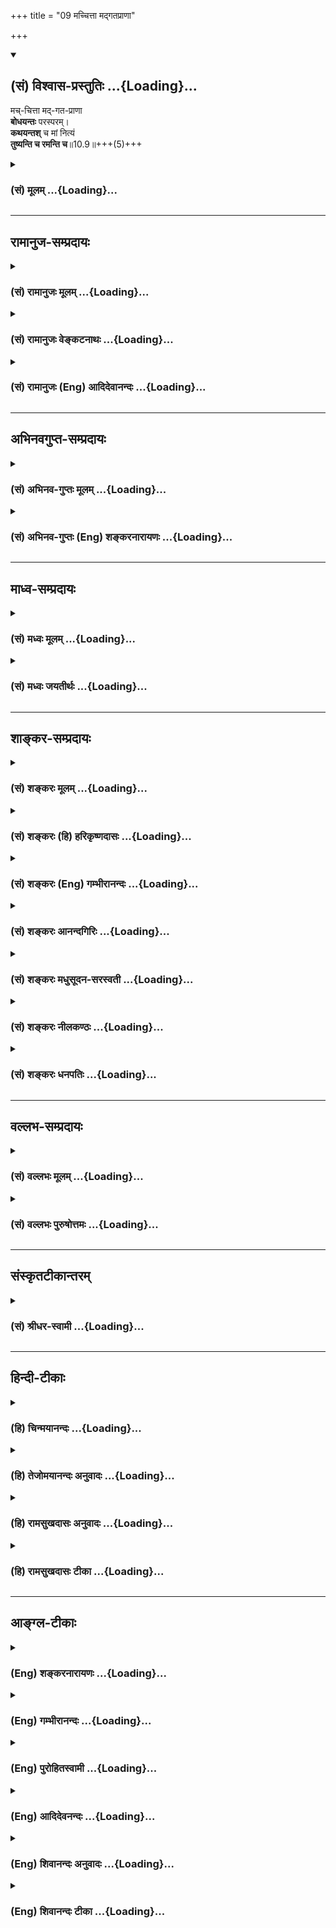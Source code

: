 +++
title = "09 मच्चित्ता मद्गतप्राणा"

+++
<div class="js_include" newlevelforh1="2" title="(सं) विश्वास-प्रस्तुतिः" unfilled url="/purANam_vaiShNavam/mahAbhAratam/06-bhIShma-parva/03-bhagavad-gItA-parva/saMskRtam/vishvAsa-prastutiH/10_vibhUti-vistAra-yoga/09_machchittA_madgat.md">
<details open><summary><h2>(सं) विश्वास-प्रस्तुतिः ...{Loading}...</h2></summary>

मच्-चित्ता मद्-गत-प्राणा  
**बोधयन्तः** परस्परम्।  
**कथयन्तश्** च मां नित्यं  
**तुष्यन्ति च रमन्ति च**॥10.9॥+++(5)+++
</details>
</div>
<div class="js_include collapsed" newlevelforh1="3" title="(सं) मूलम्" unfilled url="/purANam_vaiShNavam/mahAbhAratam/06-bhIShma-parva/03-bhagavad-gItA-parva/saMskRtam/mUlam/10_vibhUti-vistAra-yoga/09_machchittA_madgat.md">
<details><summary><h3>(सं) मूलम् ...{Loading}...</h3></summary>

मच्चित्ता मद्गतप्राणा बोधयन्तः परस्परम्।  
कथयन्तश्च मां नित्यं तुष्यन्ति च रमन्ति च।।10.9।।
</details>
</div>


_________________
## रामानुज-सम्प्रदायः
<div class="js_include collapsed" newlevelforh1="3" title="(सं) रामानुजः मूलम्" unfilled url="/purANam_vaiShNavam/mahAbhAratam/06-bhIShma-parva/03-bhagavad-gItA-parva/saMskRtam/rAmAnujaH/mUlam/10_vibhUti-vistAra-yoga/09_machchittA_madgat.md">
<details><summary><h3>(सं) रामानुजः मूलम् ...{Loading}...</h3></summary>

।।10.9।।**मच्चित्ताः** मयि निविष्टमनसः; **मद्गतप्राणाः** मद्गतजीविताः
मया विना आत्मधारणम् अलभमाना इत्यर्थः। स्वैः स्वैः अनुभूतान् मदीयान्
गुणान् **परस्परं बोधयन्तः;** मदीयानि दिव्यानि रमणीयानि कर्माणि च
**कथयन्तः तुष्यन्ति च रमन्ति च।** वक्तारः तद्वचनेन अनन्यप्रयोजनेन
तुष्यन्ति; श्रोतारश्च तच्छ्रवणेन अनवधिकातिशयप्रियेण रमन्ते।

</details>
</div>
<div class="js_include collapsed" newlevelforh1="3" title="(सं) रामानुजः वेङ्कटनाथः" unfilled url="/purANam_vaiShNavam/mahAbhAratam/06-bhIShma-parva/03-bhagavad-gItA-parva/saMskRtam/rAmAnujaH/venkaTanAthaH/10_vibhUti-vistAra-yoga/09_machchittA_madgat.md">
<details><summary><h3>(सं) रामानुजः वेङ्कटनाथः ...{Loading}...</h3></summary>

  
  
।।10.9।। भावसमन्वितत्वप्रपञ्चनमेवानन्तरं क्रियत इत्यभिप्रायेण
तदाकाङ्क्षां दर्शयतिकथमिति।
भक्तिपरिपाकक्रमविशेषसिद्धाकारप्रदर्शनंमच्चित्ताः
इत्यादिभिश्चतुर्भिर्विशेषणैः क्रियत इत्यभिप्रायेणमयि निविष्टमनस
इत्यादिकमुक्तम्। मद्गतग्राणाः इत्यस्य तात्पर्यप्रदर्शनाय पर्यायं
तावदाहमद्गतजीविता इति। भक्तगतस्य जीवितस्य कथं तद्गतत्वं इत्यत्राहमया
विनेति। बोधनकथनशब्दयोरेकविषयत्वे पौनरुक्त्याद्विषयभेदो वाच्यः तत्र
चबोधयन्तः इत्यनेन अज्ञातार्थज्ञापनंकथयन्तः इत्यनेन च इति वृत्तवर्णनं च
स्वरसतः प्रतीयत इत्यभिप्रायेणस्वैः
स्वैरित्यादिकमुक्तम्। दिव्यानीत्यतिमानुषत्वप्रयुक्ताद्भुतत्वं विवक्षितम्।
तस्यैव भोग्यत्वंरमणीयानीत्यनेनोक्तम्। तुष्यन्ति च रमन्ति च
इत्यनयोर्द्वयोरपि कथाकथकविषयत्वेनातिभिन्नार्थतायां
मन्दप्रयोजनत्वात्कस्यचित्कथकविषयत्वमन्यस्य कथनाक्षिप्तश्रोतृविषयत्वं च
युक्तम् तत्र च स्वप्रयोजनान्तरसाधकपरप्रीत्यर्थं हि लोके कथाप्रयोगो
दृष्टः। तोषशब्दश्चाधिकस्पृहानिवृत्त्यर्थः ततोऽत्रतुष्यन्ति
इत्यनन्यप्रयोजनकथकविषयम्; पारिशेष्यात्रमन्ति इत्यस्य श्रवणमूलत्वं
लब्धम्। तुष्यन्ति च रमन्ति च इत्यनयोःमच्चित्ताः इत्याद्युक्तैककर्तृकत्वं
कथनश्रवणयोरेकस्मिन्नेव कालभेदेन सम्भवान्न परित्यक्तम्।
तदेतदखिलमभिप्रेत्याहवक्तार इत्यादिरमन्त इत्यन्तम्।  
  

</details>
</div>
<div class="js_include collapsed" newlevelforh1="3" title="(सं) रामानुजः (Eng) आदिदेवानन्दः" unfilled url="/purANam_vaiShNavam/mahAbhAratam/06-bhIShma-parva/03-bhagavad-gItA-parva/saMskRtam/rAmAnujaH/english/AdidevAnandaH/10_vibhUti-vistAra-yoga/09_machchittA_madgat.md">
<details><summary><h3>(सं) रामानुजः (Eng) आदिदेवानन्दः ...{Loading}...</h3></summary>

10.9 They live with their minds 'focussed' on Me, namely, with their minds fixed on Me; with their 'Pranas', i.e., life, centred on Me - the meaning is that they are unable to sustain themselves without Me. They
'inspire one another' by speaking about My attributes which have been experienced by them and narrating My divine and adorable deeds. They live in contentment and bliss at all times. The speakers are delighted by their own speech, because it is spontaneous, without any ulterior motive; the listeners too feel the speech to be unsurpassingly and incomparably dear to them. They thus live in bliss.

</details>
</div>


_________________
## अभिनवगुप्त-सम्प्रदायः
<div class="js_include collapsed" newlevelforh1="3" title="(सं) अभिनव-गुप्तः मूलम्" unfilled url="/purANam_vaiShNavam/mahAbhAratam/06-bhIShma-parva/03-bhagavad-gItA-parva/saMskRtam/abhinava-guptaH/mUlam/10_vibhUti-vistAra-yoga/09_machchittA_madgat.md">
<details><summary><h3>(सं) अभिनव-गुप्तः मूलम् ...{Loading}...</h3></summary>

।।10.6 -- 10.11।। महर्षय इत्यादि भास्वता इत्यन्तम्। परस्परबोधनया
अन्योन्यबोधस्फारसंक्रमणात् सर्व एव हि प्रमातारः एक ईश्वर इति
विततव्याप्त्या +++(S;;N वितत्य व्याप्त्या)+++ सुखेनैव
सर्वशक्तिकसर्वगतस्वात्मरूपताधिगमेन +++(S -- ताधिशयनेन अधिगमेन)+++
माहेश्वर्यमेषामिति भावः +++(After इति भावः ;N add तेषां सततयुक्तानाम्
इत्यतः प्रभृति अध्यायान्ता टीका उट्टङ्किता युगपद्धि वेद्या। तेषामेव अनु
च अर्जुनप्रश्नपद्यानि षट् उल्लिखति। श्रीभगवान् अथवा बहुना इति पर्यन्तानि
पद्यानि 23,वक्ति।। These sentences are obviously of some copyist. It is
to be noted however that the Mss. generally contain seven (not six)+++
verses of Arjuna and then 24 +++(not 23)+++ verses of the hagavan) ।

</details>
</div>
<div class="js_include collapsed" newlevelforh1="3" title="(सं) अभिनव-गुप्तः (Eng) शङ्करनारायणः" unfilled url="/purANam_vaiShNavam/mahAbhAratam/06-bhIShma-parva/03-bhagavad-gItA-parva/saMskRtam/abhinava-guptaH/english/shankaranArAyaNaH/10_vibhUti-vistAra-yoga/09_machchittA_madgat.md">
<details><summary><h3>(सं) अभिनव-गुप्तः (Eng) शङ्करनारायणः ...{Loading}...</h3></summary>

10.9 See Comment under 10.11

</details>
</div>


_________________
## माध्व-सम्प्रदायः
<div class="js_include collapsed" newlevelforh1="3" title="(सं) मध्वः मूलम्" unfilled url="/purANam_vaiShNavam/mahAbhAratam/06-bhIShma-parva/03-bhagavad-gItA-parva/saMskRtam/madhvaH/mUlam/10_vibhUti-vistAra-yoga/09_machchittA_madgat.md">
<details><summary><h3>(सं) मध्वः मूलम् ...{Loading}...</h3></summary>

।।10.8 -- 10.10।। सन्ति च भजन्तः केचिदित्याह -- अहमित्यादिना।

</details>
</div>
<div class="js_include collapsed" newlevelforh1="3" title="(सं) मध्वः जयतीर्थः" unfilled url="/purANam_vaiShNavam/mahAbhAratam/06-bhIShma-parva/03-bhagavad-gItA-parva/saMskRtam/madhvaH/jayatIrthaH/10_vibhUti-vistAra-yoga/09_machchittA_madgat.md">
<details><summary><h3>(सं) मध्वः जयतीर्थः ...{Loading}...</h3></summary>

।।10.8 -- 10.10।। ननुएतां विभूतिम् \[10।7\] इति परिज्ञातुः फलमुक्तं
तत्किमर्थं पुनरुच्यते इत्यतस्तात्पर्यान्तरमाह -- **सन्ति** **चे**ति।
उक्तफले विश्वासजननार्थमिति शेषः।

</details>
</div>


_________________
## शाङ्कर-सम्प्रदायः
<div class="js_include collapsed" newlevelforh1="3" title="(सं) शङ्करः मूलम्" unfilled url="/purANam_vaiShNavam/mahAbhAratam/06-bhIShma-parva/03-bhagavad-gItA-parva/saMskRtam/shankaraH/mUlam/10_vibhUti-vistAra-yoga/09_machchittA_madgat.md">
<details><summary><h3>(सं) शङ्करः मूलम् ...{Loading}...</h3></summary>

।।10.9।। --,**मच्चित्ताः;** मयि चित्तं येषां ते मच्चित्ताः;
**मद्गतप्राणाः** मां गताः प्राप्ताः चक्षुरादयः प्राणाः येषां ते
मद्गतप्राणाः; मयि उपसंहृतकरणाः इत्यर्थः। अथवा; मद्गतप्राणाः मद्गतजीवनाः
इत्येतत्। **बोधयन्तः** अवगमयन्तः **परस्परम्** अन्योन्यम्; **कथयन्तश्च**
ज्ञानबलवीर्यादिधर्मैः विशिष्टं **माम्; तुष्यन्ति च** परितोषम् उपयान्ति च
**रमन्ति च** रतिं च प्राप्नुवन्ति प्रियसंगत्येव।। ये यथोक्तैः प्रकारैः
भजन्ते मां भक्ताः सन्तः --,

</details>
</div>
<div class="js_include collapsed" newlevelforh1="3" title="(सं) शङ्करः (हि) हरिकृष्णदासः" unfilled url="/purANam_vaiShNavam/mahAbhAratam/06-bhIShma-parva/03-bhagavad-gItA-parva/saMskRtam/shankaraH/hindI/harikRShNadAsaH/10_vibhUti-vistAra-yoga/09_machchittA_madgat.md">
<details><summary><h3>(सं) शङ्करः (हि) हरिकृष्णदासः ...{Loading}...</h3></summary>

।।10.9।। तथा --, मुझमें ही जिनका चित्त है वे मच्चित्त हैं तथा मुझमें ही
जिनके चक्षु आदि इन्द्रियरूप प्राण लगे रहते हैं -- मुझमें ही जिन्होंने
समस्त करणोंका उपसंहार कर दिया है वे मद्गतप्राण हैं अथवा जिन्होंने मेरे
लिये ही अपना जीवन अर्पण कर दिया है वे मद्गतप्राण हैं। ऐसे मेरे भक्त
आपसमें एक दूसरेको ( मेरा तत्त्व ) समझाते हुए एवं ज्ञान; बल और सामर्थ्य
आदि गुणोंसे युक्त मुझ परमेश्वरके स्वरूपका वर्णन करते हुए सदा संतुष्ट
रहते हैं अर्थात् संतोषको प्राप्त होते हैं और रमण करते हैं अर्थात् मानो
कोई अपना अत्यन्त प्यारा मिल गया हो उसी तरह रतिको प्राप्त होते हैं।

</details>
</div>
<div class="js_include collapsed" newlevelforh1="3" title="(सं) शङ्करः (Eng) गम्भीरानन्दः" unfilled url="/purANam_vaiShNavam/mahAbhAratam/06-bhIShma-parva/03-bhagavad-gItA-parva/saMskRtam/shankaraH/english/gambhIrAnandaH/10_vibhUti-vistAra-yoga/09_machchittA_madgat.md">
<details><summary><h3>(सं) शङ्करः (Eng) गम्भीरानन्दः ...{Loading}...</h3></summary>

10.9 Maccittah, with minds fixed on Me; mad-gata-pranah, with lives
(pranas) dedicated to Me, or having their organs, eyes etc. absorbed in
Me, i.e. having their organs withdrawn into Me; bodhayantah,
enlightening; parasparam, each other; and nityam, always; kathayantah,
speaking of; mam, Me, as possessed of alities like knowledge, strength,
valour, etc; tusyanti, they derive satisfaction; and ramanti, rejoice,
get happiness, as by coming in contact with a dear one.

</details>
</div>
<div class="js_include collapsed" newlevelforh1="3" title="(सं) शङ्करः आनन्दगिरिः" unfilled url="/purANam_vaiShNavam/mahAbhAratam/06-bhIShma-parva/03-bhagavad-gItA-parva/saMskRtam/shankaraH/AnandagiriH/10_vibhUti-vistAra-yoga/09_machchittA_madgat.md">
<details><summary><h3>(सं) शङ्करः आनन्दगिरिः ...{Loading}...</h3></summary>

।।10.9।। न केवमुक्तमेव भगवद्भजने साधनां साधनान्तरं चास्तीत्याह --
**किञ्चेति।** ईश्वरात्प्रतीचः प्रागुक्तादन्यत्र चित्तप्रचारराहित्यं
भगवद्भजनोपायमाह -- **मयीति।** चक्षुरादीनां
भगवत्यप्राप्तिस्तदगोचरत्वात्तस्येत्याशङ्क्याह -- **मय्युपसंहृतेति।**
भगवदतिरेकेण जीवनेऽपि नादरस्तदपि मय्येवार्पितं भक्तानामित्याह --
**अथवेति।** आचार्येभ्यः श्रुत्वा वादकथया परस्परं भगवन्तं सब्रह्मचारिणो
बोधयन्ति तदपि भगवद्भजनसाधनमित्याह -- **बोधयन्त इति।** आगमोपपत्तिभ्यां
भगवन्तमेव विशिष्टधर्माणं शिष्येभ्यो गुरवो व्यपदिशन्ति तदपि
भगवद्भजनमेवेत्याह -- **कथयन्त इति।** भक्तानां तुष्टिरती स्वरसतः
स्यातामित्याह -- **तुष्यन्तीति।** मनोरथपूर्त्या रतिप्राप्तौ
कामुकसंमतमुदाहरणमाह -- **प्रियेति।**

</details>
</div>
<div class="js_include collapsed" newlevelforh1="3" title="(सं) शङ्करः मधुसूदन-सरस्वती" unfilled url="/purANam_vaiShNavam/mahAbhAratam/06-bhIShma-parva/03-bhagavad-gItA-parva/saMskRtam/shankaraH/madhusUdana-sarasvatI/10_vibhUti-vistAra-yoga/09_machchittA_madgat.md">
<details><summary><h3>(सं) शङ्करः मधुसूदन-सरस्वती ...{Loading}...</h3></summary>

।।10.9।। प्रेमपूर्वकं भजनमेव विवृणोति -- मयि भगवति चित्तं येषां ते
मच्चित्ताः। तथा मद्गता मां प्राप्ताः प्राणाश्चक्षुरादयो येषां ते
मद्गतप्राणाः; मद्भजननिमित्तचक्षुरादिव्यापारा मय्युपसंहृतसर्वकरणा वा।
अथवा मद्गतप्राणा मद्भजनार्थजीवनाः। मद्भजनातिरिक्तप्रयोजनशून्यजीवना इति
यावत्। विद्वद्गोष्ठीषु परस्परमन्योन्यं श्रुतिभिर्युक्तिभिश्च मामेव
बोधयन्तः तत्त्वबुभुत्सुकथया ज्ञापयन्तः। तथा स्वशिष्येभ्यश्च मामेव कथयन्त
उपदिशन्तश्च। मयि चित्तार्पणं तथा बाह्यकरणार्पणं तथा जीवनार्पणमेवं
समानामन्योन्यं मद्बोधनं स्वन्यूनेभ्यश्च मदुपदेशनमित्येवंरूपं यन्मद्भजनं
तेनैव तुष्यन्ति च। एतावतैव लब्धसर्वार्था वयमलमन्येन
लब्धव्येनेत्येवंप्रत्ययरूपं संतोषं प्राप्नुवन्ति च। तेन संतोषेण रमन्ति च
रमन्ते च। प्रियसङ्गमेनेवोत्तमं सुखमनुभवन्ति च। तदुक्तं
पतञ्जलिनासंतोषादनुत्तमः सुखलाभः इति। उक्तंच पुराणेयच्च कामसुखं लोके यच्च
दिव्यं महत्सुखम्। तृष्णाक्षयसुखस्यैते नार्हतः षोडशीं कलाम् इति।
तृष्णाक्षयः संतोषः।

</details>
</div>
<div class="js_include collapsed" newlevelforh1="3" title="(सं) शङ्करः नीलकण्ठः" unfilled url="/purANam_vaiShNavam/mahAbhAratam/06-bhIShma-parva/03-bhagavad-gItA-parva/saMskRtam/shankaraH/nIlakaNThaH/10_vibhUti-vistAra-yoga/09_machchittA_madgat.md">
<details><summary><h3>(सं) शङ्करः नीलकण्ठः ...{Loading}...</h3></summary>

।।10.9।। एवं ध्याने भावनाप्रकारमुक्त्वा व्युत्थाने तमाह -- **मच्चित्ता
इति।** अहमेव चित्ते येषां ते मच्चित्ताः। तथाहमेव गतो विद्यमानो येषु ते
मद्गतास्तथाविधाः प्राणा इन्द्रियाणि येषां ते मद्गतप्राणाः।
चित्तेनेन्द्रियैर्वा यद्गृह्यते तत्सर्वं प्रत्यगात्मा वासुदेव इति
भावयन्त इत्यर्थः। इममेवार्थं परस्परं बोधयन्तः श्रुतियुक्तिप्रदर्शनेन
समानानां समुदायं ज्ञापयन्तः। कथयन्तश्च शिष्यान्प्रति। तुष्यन्ति तेनैव
ज्ञानेन न तु मिष्टान्नादिना। रमन्ति च तत्रैव नतु स्त्र्यादावित्यर्थः।

</details>
</div>
<div class="js_include collapsed" newlevelforh1="3" title="(सं) शङ्करः धनपतिः" unfilled url="/purANam_vaiShNavam/mahAbhAratam/06-bhIShma-parva/03-bhagavad-gItA-parva/saMskRtam/shankaraH/dhanapatiH/10_vibhUti-vistAra-yoga/09_machchittA_madgat.md">
<details><summary><h3>(सं) शङ्करः धनपतिः ...{Loading}...</h3></summary>

।।10.9।। किं चैवं भजन्तीत्याह -- मच्चित्ता मयि वासुदेवे चित्तं येषां ते
मा गताः प्राप्ताः प्राणाश्र्चक्षुरादयो येषां ते मय्युपसंहृतसर्वकरणाः;
सद्गतजीवना इति वा। आचार्यात् श्रुत्वा वादकथया समानेषु परस्परं बोधयन्तः
मां ज्ञानबलादियुक्तं शिष्येभ्यः कथयन्तः मद्भजनेनैव तुष्यन्ति
संतोषमुपयान्ति तेनैव च रमन्ति रतिं प्राप्नुवन्ति न स्त्र्यादिना।

</details>
</div>


_________________
## वल्लभ-सम्प्रदायः
<div class="js_include collapsed" newlevelforh1="3" title="(सं) वल्लभः मूलम्" unfilled url="/purANam_vaiShNavam/mahAbhAratam/06-bhIShma-parva/03-bhagavad-gItA-parva/saMskRtam/vallabhaH/mUlam/10_vibhUti-vistAra-yoga/09_machchittA_madgat.md">
<details><summary><h3>(सं) वल्लभः मूलम् ...{Loading}...</h3></summary>

।।10.8 -- 10.10।। विभूतियोगज्ञानविपाकरूपभक्तिविवृद्धिं दर्शयति चतुर्भिः
पुमर्थरूपैः अहमित्यादिभिः -- अहं सर्वस्य प्रभव इत्यादि।
विश्वोत्पादकत्वप्रवर्त्तकत्वरूपस्वयोगविभूतिस्वरूपाविष्करणं इत्येवं मम
योगं विभूतिं च भगवन्मार्गीयाचार्योपदेशद्वारा मयि भावो भक्तिस्तया
समन्विता मां सेवन्ते बुधाः। एते च माहात्म्यज्ञानपूर्वकभक्तिमन्तो
भगवत्सेवकाः स्वरूपतो निर्दिश्यन्ते भगवन्मार्गीया उद्धवादय इव। मच्चित्ता
इति मदर्पितान्तःकरणाः। मद्गतप्राणा इति -- प्राणशब्द इन्द्रियप्राणवाचक
इति मदर्पितेन्द्रियप्राणाः मयि सततं युक्ता देहेनेति; समर्पितदेहाः आत्मना
वा भगवति सततं युक्ताः अयमेव ब्रह्मसम्बन्धः भगवते कृष्णाय
दारागारपुत्राप्त -- इतिवाक्यात्आत्मना सह तत्तदीहापराणि
देहेन्द्रियप्राणान्तःकरणानि तद्धर्मांश्च समर्पयित्वा स्वयं दासभूता
नित्यं भगवन्तं भजन्ते सेवामार्गप्रकारेण सेवन्ते; न पूजाडम्बरेणेति;
सेवायां स्थितिस्तेषामुक्तासेवायां वा कथायां वा इति भक्तिवर्द्धिन्यां
कथायां च स्थितिमाह -- परस्परं बोधयन्तः कथयन्तश्च मां इति। तदपि नित्यं; न
तु नैमित्तिकम्। तथैव च तुष्यन्ति मनउत्सवादिषु च रमन्ति अनुकरणेन वा
क्रीडन्ति तथाभूतानां तेषां प्रीतिपूर्वकं
पुष्टिमर्यादानुकूलापरानुरक्तिरीश्वरे सर्वात्मना प्रीतिस्तत्पूर्वकं भजतां
सेवतां -- अनेनचेतस्तत्प्रवणं सेवा इति मानसीस्वरूपमुक्तं -- तेषामेव
बुद्धियोगं विपाकदशामापन्नं ददामि येन ते मां पुरुषोत्तमं उप समीप एव
प्राप्ता भवन्ति। इत्थं तेषां निर्गुणमुक्तिर्भावितया सूचिता।

</details>
</div>
<div class="js_include collapsed" newlevelforh1="3" title="(सं) वल्लभः पुरुषोत्तमः" unfilled url="/purANam_vaiShNavam/mahAbhAratam/06-bhIShma-parva/03-bhagavad-gItA-parva/saMskRtam/vallabhaH/puruShottamaH/10_vibhUti-vistAra-yoga/09_machchittA_madgat.md">
<details><summary><h3>(सं) वल्लभः पुरुषोत्तमः ...{Loading}...</h3></summary>

  
  
।।10.9।। भजने प्रकारमाह -- मच्चित्ता इति। मय्येव चित्तं येषां ते
मच्चिन्तनपराः लीलावस्थमत्स्वरूपविचारणपराः। मद्गतप्राणाः मय्येव गताः
प्राप्ताः प्राणा येषां ते; मद्दुःखदुःखिता मत्सुखसुखिता इत्यर्थः। तादृशाः
सन्तः परस्परं तादृशानेव मामेतादृशं
स्वानुभवप्रमाणादिभिर्बोधयन्तस्तदनुकथयन्तः कीर्तनरीत्या कीर्तयन्तः।
चकारेणाऽन्यकीर्त्तनं श्रृण्वन्तः। च पुनः। तद्भाने सति तुष्यन्ति ज्ञानेन
वा रमन्ते च। स्वयं कीर्त्तनेनानन्दयुक्ता भवन्ति रमन्ते वा। तोषमानन्दं च
प्राप्नुवन्तीति भावः। यद्वा मां विप्रयोगादिलीलावस्थासु नित्यं कथयन्तः
सततं परस्परं बोधयन्तः।  
  

</details>
</div>


_________________
## संस्कृतटीकान्तरम्
<div class="js_include collapsed" newlevelforh1="3" title="(सं) श्रीधर-स्वामी" unfilled url="/purANam_vaiShNavam/mahAbhAratam/06-bhIShma-parva/03-bhagavad-gItA-parva/saMskRtam/shrIdhara-svAmI/10_vibhUti-vistAra-yoga/09_machchittA_madgat.md">
<details><summary><h3>(सं) श्रीधर-स्वामी ...{Loading}...</h3></summary>

।।10.9।। प्रीतिपूर्वकं भजनमेवाह **-- मच्चित्ता इति।** मय्येव चित्तं
येषां ते मच्चित्ताः। मामेव गताः प्राप्ताः प्राणा इन्द्रियाणि येषां ते
मद्गतप्राणाः मदर्पितजीवना इति वा। एवंभूतास्ते बुधाः अन्योन्यं मां
न्यायोपेतैः श्रुत्यादिप्रमाणैर्बोधयन्तः; बुद्ध्या च मां कथयन्तः
संकीर्तयन्तः सन्तो नित्यं तुष्यन्त्यनुमोदनेन तुष्टिं यान्ति। रमन्ति च
निर्वृत्तिं यान्ति।

</details>
</div>


_________________
## हिन्दी-टीकाः
<div class="js_include collapsed" newlevelforh1="3" title="(हि) चिन्मयानन्दः" unfilled url="/purANam_vaiShNavam/mahAbhAratam/06-bhIShma-parva/03-bhagavad-gItA-parva/hindI/chinmayAnandaH/10_vibhUti-vistAra-yoga/09_machchittA_madgat.md">
<details><summary><h3>(हि) चिन्मयानन्दः ...{Loading}...</h3></summary>

।।10.9।। जब मन सुगठित और एकाग्र होता है; तभी साधक उस मन के द्वारा
परमात्मा का ध्यान सफलतापूर्वक कर सकता है। ध्येय से भिन्न विषय का विचार
उठने पर यह एकाग्रता भंग हो जाती है। विद्युत् के सभी उपकरणों में विद्युत्
शक्ति देखने; अथवा मिट्टी से बने घटों में मिट्टी को पहचानने में हमें कोई
कठिनाई उत्पन्न नहीं होती अथवा कोई परिश्रम नहीं करना पड़ता; क्योंकि उनका
हमें दृढ़ ज्ञान होता है। इसी प्रकार; एक बार निश्चयात्मक रूप से यह जान
लेने पर कि ईश्वर और जीव का वास्तविक स्वरूप एक चैतन्य आत्मा ही है; मन में
किसी भी प्रकार की वृत्ति उठने पर भी सत्य के साधक को इस आत्मा का भान
बनाये रखने में कोई कठिनाई नहीं होती। इस्ा आशय को यहाँ मच्चिता इस शब्द से
स्पष्ट किया गया है। समस्त प्राणों अर्थात् इन्द्रियों को मुझमें अर्पित
करके (मद्गतप्राणा) प्राण शब्द से केवल प्राणवायु से ही तात्पर्य नहीं
समझना चाहिए। प्राणियों के शरीर में होने वाली पाचनादि क्रियाओं को प्राण
शब्द से दर्शाया जाता है। किन्तु यहाँ इस शब्द का प्रयोग मुख्यत पाँच
ज्ञानेन्द्रियों को सूचित करने के लिए किया गया है। ये इन्द्रियाँ ही वे
पाँच द्वार या वातायन हैं; जिनके द्वारा मन बाह्य विषयों में विचरण करता है
और इनके माध्यम से ही जगत् के विषय मन में प्रवेश करते हैं। वेदान्त कभी भी
इन विषयों से पलायन का उपदेश नहीं देता। इस जगत् में जीते हुए विषयों से
पलायन कदापि सम्भव नहीं हो सकता। ज्ञानमार्ग विवेकपूर्ण विचार का मार्ग है।
इसमें विवेक के द्वारा मन को इस प्रकार संयमित और प्रशिक्षित किया जाता है
कि जब कभीभी बाह्य विषय मन पर अपना प्रभाव डालते हैं; तत्काल ही साधक को
अपने उस आत्मस्वरूप का स्मरण हो जाता है; जिसके बिना वे विषय कभी प्रकाशित
नहीं हो सकते थे। परस्पर चर्चा करते हुए किसी एक विषय में समान बौद्धिक रुचि
के विद्यार्थीगण जब आपस में उस विषय की चर्चा करते हैं; तब न केवल वे अपने
ज्ञान को स्पष्टत व्यक्त करते हैं; वरन् इस प्रक्रिया में उनका ज्ञान
दृ88ढ़ निश्चयात्मक रूप भी ले लेता है जो प्रारम्भ में केवल पुस्तकीय ज्ञान
ही था। परिसंवाद की इस सर्वविदित पद्धति का वेदान्त में अथक रूप से अनुमोदन
एवं उपदेश दिया गया है। वेदान्त में इसका नाम है ब्रह्माभ्यास जो साधना का
एक महत्त्वपूर्ण अंग है। अध्यात्म का सच्चा साधक वही है; जो अपने मन और
इन्द्रियों की सभी प्रकार की क्रियाओं में आत्मा का स्मरण बनाये रखता है।
इसका एक उपाय है आत्म विषय में अन्य साधकजनों के साथ चर्चा एवं निदिध्यासन।
ऐसे साधक साधना के फलस्वरूप उस परम आनन्द को प्राप्त करते हैं; जो उनके
जीवन रथ के चक्रों के लिए पथरीले मार्ग पर सरलता से अग्रसर होने के लिए
चिकने तेल का काम करता है और यात्रा को सुगम बना देता है। तुष्यन्ति और
रमन्ति के भाव को ही उपनिषदों में सुन्दर प्रकार से क्रीडन्ति और रमन्ति
शब्दों के द्वारा इंगित किया गया है। भगवान् श्रीकृष्ण यहाँ आश्वासन देते
हैं कि पूर्णत्व का साधक जब विचार मार्ग पर अग्रसर होता है तब उसी समय उसे
सन्तोष और रमण का अनुभव होता है। सन्तोष और आनन्द से मन में ऐसा सुन्दर
वातावरण निर्मित होता है; जो आध्यात्मिक प्रगति के लिए अत्यन्त अनुकूल बनकर
साधक की सफलता निश्चित कर देता है। सदैव असन्तुष्ट; शोक मनाने वाले मानसिक
स्तब्धता और बौद्धिक दरिद्रता का चित्र प्रस्तुत करने वाले साधक कदापि अपने
इस परम आनन्दस्वरूप में प्रवेश नहीं कर सकते हैं। प्रगति की इस सीमा तक
पहुँचने पर साधकों को कहाँ से मार्गदर्शन और बल मिलता है जिससे वे अपनी
यात्रा के लक्ष्य तक पहुँचते हैं इसका उत्तर है --

</details>
</div>
<div class="js_include collapsed" newlevelforh1="3" title="(हि) तेजोमयानन्दः अनुवादः" unfilled url="/purANam_vaiShNavam/mahAbhAratam/06-bhIShma-parva/03-bhagavad-gItA-parva/hindI/tejomayAnandaH/anuvAdaH/10_vibhUti-vistAra-yoga/09_machchittA_madgat.md">
<details><summary><h3>(हि) तेजोमयानन्दः अनुवादः ...{Loading}...</h3></summary>

।।10.9।। मुझमें ही चित्त को स्थिर करने वाले और मुझमें ही प्राणों
(इन्द्रियों) को अर्पित करने वाले भक्तजन, सदैव परस्पर मेरा बोध कराते हुए,
मेरे ही विषय में कथन करते हुए सन्तुष्ट होते हैं और रमते हैं।।

</details>
</div>
<div class="js_include collapsed" newlevelforh1="3" title="(हि) रामसुखदासः अनुवादः" unfilled url="/purANam_vaiShNavam/mahAbhAratam/06-bhIShma-parva/03-bhagavad-gItA-parva/hindI/rAmasukhadAsaH/anuvAdaH/10_vibhUti-vistAra-yoga/09_machchittA_madgat.md">
<details><summary><h3>(हि) रामसुखदासः अनुवादः ...{Loading}...</h3></summary>

।।10.9।।। मेरेमें चित्तवाले, मेरेमें प्राणोंको अर्पण करनेवाले भक्तजन
आपसमें मेरे गुण, प्रभाव आदिको जानते हुए और उनका कथन करते हुए ही
नित्य-निरन्तर सन्तुष्ट रहते हैं और मेरेमें प्रेम करते हैं।

</details>
</div>
<div class="js_include collapsed" newlevelforh1="3" title="(हि) रामसुखदासः टीका" unfilled url="/purANam_vaiShNavam/mahAbhAratam/06-bhIShma-parva/03-bhagavad-gItA-parva/hindI/rAmasukhadAsaH/TIkA/10_vibhUti-vistAra-yoga/09_machchittA_madgat.md">
<details><summary><h3>(हि) रामसुखदासः टीका ...{Loading}...</h3></summary>

।।10.9।।***व्याख्या**--***\[भगवान्से ही सब उत्पन्न हुए हैं और भगवान्से
ही सबकी चेष्टा हो रही है अर्थात् सबके मूलमें परमात्मा है -- यह बात जिनको
दृढ़तासे और निःसन्देहपूर्वक जँच गयी है, उनके लिये कुछ भी करना, जानना और
पाना बाकी नहीं रहता। बस, उनका एक ही काम रहता है -- सब प्रकारसे भगवान्में
ही लगे रहना। यही बात इस श्लोकमें बतायी गयी है। \]

</details>
</div>


_________________
## आङ्ग्ल-टीकाः
<div class="js_include collapsed" newlevelforh1="3" title="(Eng) शङ्करनारायणः" unfilled url="/purANam_vaiShNavam/mahAbhAratam/06-bhIShma-parva/03-bhagavad-gItA-parva/english/shankaranArAyaNaH/10_vibhUti-vistAra-yoga/09_machchittA_madgat.md">
<details><summary><h3>(Eng) शङ्करनारायणः ...{Loading}...</h3></summary>

10.9. Having their mind fixed on Me, their life gone into Me,
enlightening each other, and constantly talking of Me, they are pleased and are delighted.

</details>
</div>
<div class="js_include collapsed" newlevelforh1="3" title="(Eng) गम्भीरानन्दः" unfilled url="/purANam_vaiShNavam/mahAbhAratam/06-bhIShma-parva/03-bhagavad-gItA-parva/english/gambhIrAnandaH/10_vibhUti-vistAra-yoga/09_machchittA_madgat.md">
<details><summary><h3>(Eng) गम्भीरानन्दः ...{Loading}...</h3></summary>

10.9 With minds fixed on Me, with lives dedicated to Me, enlightening each other, and always speaking of Me, they derive satisfaction and rejoice.

</details>
</div>
<div class="js_include collapsed" newlevelforh1="3" title="(Eng) पुरोहितस्वामी" unfilled url="/purANam_vaiShNavam/mahAbhAratam/06-bhIShma-parva/03-bhagavad-gItA-parva/english/purohitasvAmI/10_vibhUti-vistAra-yoga/09_machchittA_madgat.md">
<details><summary><h3>(Eng) पुरोहितस्वामी ...{Loading}...</h3></summary>

10.9 With minds concentrated on Me, with lives absorbed in Me, and enlightening each other, they ever feel content and happy.

</details>
</div>
<div class="js_include collapsed" newlevelforh1="3" title="(Eng) आदिदेवनन्दः" unfilled url="/purANam_vaiShNavam/mahAbhAratam/06-bhIShma-parva/03-bhagavad-gItA-parva/english/AdidevanandaH/10_vibhUti-vistAra-yoga/09_machchittA_madgat.md">
<details><summary><h3>(Eng) आदिदेवनन्दः ...{Loading}...</h3></summary>

10.9 With their minds focussed on Me, with their Pranas centred in Me,
inspiring one another and always speaking of Me, they live in contentment and bliss at all times.

</details>
</div>
<div class="js_include collapsed" newlevelforh1="3" title="(Eng) शिवानन्दः अनुवादः" unfilled url="/purANam_vaiShNavam/mahAbhAratam/06-bhIShma-parva/03-bhagavad-gItA-parva/english/shivAnandaH/anuvAdaH/10_vibhUti-vistAra-yoga/09_machchittA_madgat.md">
<details><summary><h3>(Eng) शिवानन्दः अनुवादः ...{Loading}...</h3></summary>

10.9 With their mind and their life wholly absorbed in Me, enlightening each other and ever speaking of Me, they are satisfied and delighted.

</details>
</div>
<div class="js_include collapsed" newlevelforh1="3" title="(Eng) शिवानन्दः टीका" unfilled url="/purANam_vaiShNavam/mahAbhAratam/06-bhIShma-parva/03-bhagavad-gItA-parva/english/shivAnandaH/TIkA/10_vibhUti-vistAra-yoga/09_machchittA_madgat.md">
<details><summary><h3>(Eng) शिवानन्दः टीका ...{Loading}...</h3></summary>

10.9 मच्चित्ताः with their minds wholly in Me; मद्गतप्राणाः with their life absorbed in Me; बोधयन्तः,enlightening; परस्परम् mutually; कथयन्तः
speaking of; च and; माम् Me; नित्यम् always; तुष्यन्ति are satisfied; च
and; रमन्ति (they) are delighted; च and.Commentary The characteristics of a devotee who has attained the realisation of oneness are described in this verse. The devotee constantly thinks of the Lord. His very life is absorbed in Him. He has consecrated his whole life to the Lord.
According to another interpretation; all his senses (which function because of the Prana); such as the eye are absorbed in Him. He takes immense delight in talking about Him; about His supreme wisdom; power;
might and other attributes. He has completely dedicated himself to the Lord.He feels intense satisfaction and is delighted as if he is in the company of his Beloved (God). The Purana says; The sum total of the sensual pleasures of this world and also all the great pleasures of the divine regions (heavens) are not worth a sixteenth part of that bliss which proceeds from the eradication of desires and cravings. (Cf.XII.8)

</details>
</div>

